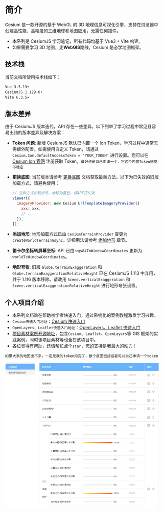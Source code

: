 # 简介

Cesium 是一款开源的基于 WebGL 的 3D 地理信息可视化引擎，支持在浏览器中创建高性能、高精度的三维地球和地图应用，无需任何插件。

- 本系列是 CesiumJS 学习笔记，所有代码均基于 Vue3 + Vite 构建。
- 如果需要学习 3D 地图，走**WebGIS**路线，Cesium 是必学地图框架。

## 技术栈

当前文档所使用技术栈如下：

```bash
Vue 3.5.13+
CesiumJS 1.129.0+
Vite 6.3.5+
```

## 版本差异

由于 CesiumJS 版本迭代，API 存在一些差异。以下列举了学习过程中常见且容易出错的版本差异及解决方案：

- **Token 问题**:
  新版 CesiumJS 默认已内置一个 Ion Token，学习过程中通常无需额外配置。如需使用自定义 Token，请通过 `Cesium.Ion.defaultAccessToken = 'YOUR_TOKEN'` 进行设置。您可以在 [Cesium Ion 官网](https://ion.cesium.com/signup?) 注册获取 Token。`最好还是自己申请一个，它这个内置Token感觉不稳定`

- **更换底图**:
  当前版本请参考 [更换底图](./04_添加底图.md) 文档获取最新方法。以下为已失效的旧版加载方式，请避免使用：

  ```js
  // 这种方式加载出来，地球为蓝色，该API已失效
  viewer({
    imageryProvider: new Cesium.UrlTemplateImageryProvider({
      xxx: xxx,
      // ...
    }),
  });
  ```

- **添加地形**:
  地形加载方式已由 `CesiumTerrainProvider` 变更为 `createWorldTerrainAsync`。详细用法请参考 [添加地形](./03_Viewer视图.md#%E5%9C%B0%E5%BD%A2-terrain) 章节。

- **笛卡尔坐标转屏幕坐标**:
  API 已由 `wgs84ToWindowCoordinates` 更新为 `worldToWindowCoordinates`。

- **地形夸张**:
  旧版 `Globe.terrainExaggeration` 和 `Globe.terrainExaggerationRelativeHeight` 已在 CesiumJS 1.113 中弃用，并于 1.116 版本移除。请改用 `Scene.verticalExaggeration` 和 `Scene.verticalExaggerationRelativeHeight` 进行地形夸张设置。

## 个人项目介绍

- 本系列文档旨在帮助初学者快速入门，通过系统化的案例教程激发学习兴趣。
- `Cesium快速入门地址`：[Cesium 快速入门](https://github.com/YGYong/cesium-start)
- `OpenLayers、Leaflet快速入门地址`：[OpenLayers、Leaflet 快速入门](https://github.com/YGYong/Openlayers-start)
- [项目素材案例开源地址](https://github.com/YGYong/gis-start)，包含`Cesium`、`Leaflet`、`OpenLayers`等 GIS 框架的实践案例，同时该项目素材等也全在该项目中。
- 各位觉得有帮助，还请帮忙点个`star`，您的支持是我最大的动力！

`如果大家的地图出不来，一定是我的token用完了，换个底图链接或者可以自己申请一个token`

![token](../Aassets/token.png)
